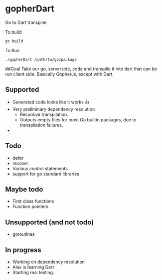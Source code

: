 # gopherDart
Go to Dart transpiler

To build
```
go build
```

To Run
```
./gopherDart /path/to/go/package
```

##Goal
Take our go, serverside, code and transpile it into dart that can be run client side. 
Basically GopherJs, except with Dart.



## Supported

* Generated code looks like it works :thumbsup:
* Very preliminary dependency resolution
    * Recursive transpilation.
    * Outputs empty files for most Go builtin packages, due to transpilation failures.
* 

## Todo

* defer
* recover
* Various control statements
* support for go standard libraries

## Maybe todo
* First class functions
* Function pointers

## Unsupported (and not todo) 
* goroutines

## In progress

* Working on dependency resolution
* Alex is learning Dart
* Starting real testing.

